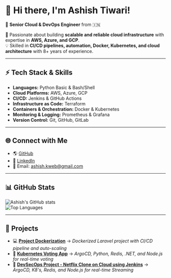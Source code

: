 # 👋 Hi there, I'm Ashish Tiwari!  
🚀 **Senior Cloud & DevOps Engineer** from 🇮🇳  

🎯 Passionate about building **scalable and reliable cloud infrastructure** with expertise in **AWS, Azure, and GCP**.  
💡 Skilled in **CI/CD pipelines, automation, Docker, Kubernetes, and cloud architecture** with 8+ years of experience.  

---

## ⚡ **Tech Stack & Skills**
- **Languages:** Python Basic & Bash/Shell
- **Cloud Platforms:** AWS, Azure, GCP  
- **CI/CD:** Jenkins & GitHub Actions  
- **Infrastructure as Code:** Terraform  
- **Containers & Orchestration:** Docker & Kubernetes  
- **Monitoring & Logging:** Prometheus & Grafana  
- **Version Control:** Git, GitHub, GitLab  

---

## 🌐 **Connect with Me**
- 🌎 [GitHub](https://github.com/AshishWorld)  
- 💼 [LinkedIn](https://www.linkedin.com/in/iashishtiwari)  
- 📧 Email: [ashish.kweb@gmail.com](mailto:ashish.kweb@gmail.com)  

---

## 📊 **GitHub Stats**
![Ashish's GitHub stats](https://github-readme-stats.vercel.app/api?username=AshishWorld&show_icons=true&theme=radical)  
![Top Languages](https://github-readme-stats.vercel.app/api/top-langs/?username=AshishWorld&layout=compact&theme=radical)  

---

## 🚀 **Projects**
- 💻 **[Project Dockerization](https://github.com/AshishWorld/dockerize-laravel)** → *Dockerized Laravel project with CI/CD pipeline and auto-scaling*  
- 🌟 **[Kubernetes Voting App](https://github.com/ashishworld/k8s-kind-voting-app)** → *ArgoCD, Python, Redis, .NET, and Node.js for real-time voting*
- 🌟 **[DevSecOps Project - Netflix Clone on Cloud using Jenkins](https://github.com/ashishworld/DevSecOps-Project)** → *ArgoCD, K8's, Redis, and Node.js for real-time Streaming*  
